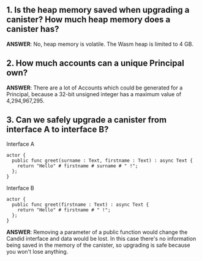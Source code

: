 ## 1. Is the heap memory saved when upgrading a canister? How much heap memory does a canister has?
**ANSWER**: No, heap memory is volatile. The Wasm heap is limited to 4 GB.

## 2. How much accounts can a unique Principal own?
**ANSWER**: There are a lot of Accounts which could be generated for a Principal, because a 32-bit unsigned integer has a maximum value of 4,294,967,295.

## 3. Can we safely upgrade a canister from interface A to interface B?

Interface A
```motoko
actor {
  public func greet(surname : Text, firstname : Text) : async Text {
    return "Hello" # firstname # surname # " !";
  };
}
```

Interface B
```motoko
actor {
  public func greet(firstname : Text) : async Text {
    return "Hello" # firstname # " !";
  };
}
```
**ANSWER**: Removing a parameter of a public function would change the Candid interface and data would be lost. In this case there's no information being saved in the memory of the canister, so upgrading is safe because you won't lose anything.